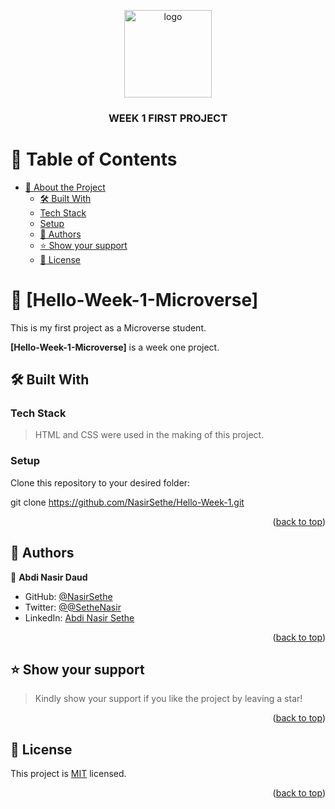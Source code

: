 <a name="readme-top"></a>


<div align="center">
  
  <img src="murple_logo.png" alt="logo" width="140"  height="auto" />
  <br/>

  <h3><b>WEEK 1 FIRST PROJECT</b></h3>

</div>

<!-- TABLE OF CONTENTS -->

# 📗 Table of Contents

- [📖 About the Project](#about-project)
  - [🛠 Built With](#built-with)
  - [Tech Stack](#tech-stack)
  - [Setup](#setup)
  - [👥 Authors](#authors)
  - [⭐️ Show your support](#support)
  - [📝 License](#license)

<!-- PROJECT DESCRIPTION -->

# 📖 [Hello-Week-1-Microverse] <a name="First Project"></a>

  This is my first project as a Microverse student.

**[Hello-Week-1-Microverse]** is a week one project.



## 🛠 Built With <a name="built-with"></a>

### Tech Stack <a name="tech-stack"></a>

> HTML and CSS were used in the making of this project.



### Setup

Clone this repository to your desired folder:

git clone https://github.com/NasirSethe/Hello-Week-1.git

<p align="right">(<a href="#readme-top">back to top</a>)</p>


<!-- AUTHORS -->

## 👥 Authors <a name="authors"></a>
   

👤 **Abdi Nasir Daud**

- GitHub: [@NasirSethe](https://github.com/NasirSethe)
- Twitter: [@@SetheNasir](https://twitter.com/SetheNasir)
- LinkedIn: [Abdi Nasir Sethe](https://www.linkedin.com/in/abdi-nasir-sethe-305a86263/)

<p align="right">(<a href="#readme-top">back to top</a>)</p>




<!-- SUPPORT -->

## ⭐️ Show your support <a name="support"></a>

> Kindly show your support if you like the project by leaving a star!

<p align="right">(<a href="#readme-top">back to top</a>)</p>



<!-- LICENSE -->

## 📝 License <a name="license"></a>

This project is [MIT](./LICENSE) licensed.

<p align="right">(<a href="#readme-top">back to top</a>)</p>
